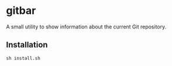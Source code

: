 gitbar
======
A small utility to show information about the current Git repository.

Installation
------------
```
sh install.sh
```
